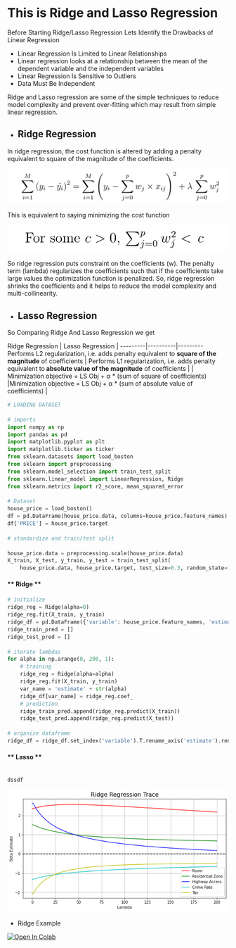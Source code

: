 # This is Ridge and Lasso Regression

Before Starting Ridge/Lasso Regression Lets Identify the Drawbacks of Linear Regression

- Linear Regression Is Limited to Linear Relationships
- Linear regression looks at a relationship between the mean of the dependent variable and the independent variables
- Linear Regression Is Sensitive to Outliers
- Data Must Be Independent 


 Ridge and Lasso regression are some of the simple techniques to reduce model complexity and prevent over-fitting which may result from simple linear regression.

- ## Ridge Regression
  
In ridge regression, the cost function is altered by adding a penalty equivalent to square of the magnitude of the coefficients.

![](../../../images/ridge_cost.png)

This is equivalent to saying minimizing the cost function 

![](../../../images/ridge_coeff.png)


So ridge regression puts constraint on the coefficients (w). The penalty term (lambda) regularizes the coefficients such that if the coefficients take large values the optimization function is penalized. So, ridge regression shrinks the coefficients and it helps to reduce the model complexity and multi-collinearity. 

- ## Lasso Regression
  




So Comparing Ridge And Lasso Regression we get

Ridge Regression | Lasso Regression | 
---------|----------|---------
 Performs L2 regularization, i.e. adds penalty equivalent to <b>square of the magnitude</b> of coefficients | Performs L1 regularization, i.e. adds penalty equivalent to<b> absolute value of the magnitude</b> of coefficients | 
  | Minimization objective = LS Obj + α * (sum of square of coefficients) |Minimization objective = LS Obj + α * (sum of absolute value of coefficients)  |



```python
# LOADING DATASET

# imports
import numpy as np
import pandas as pd
import matplotlib.pyplot as plt
import matplotlib.ticker as ticker
from sklearn.datasets import load_boston
from sklearn import preprocessing
from sklearn.model_selection import train_test_split
from sklearn.linear_model import LinearRegression, Ridge
from sklearn.metrics import r2_score, mean_squared_error

# Dataset
house_price = load_boston()
df = pd.DataFrame(house_price.data, columns=house_price.feature_names)
df['PRICE'] = house_price.target

# standardize and train/test split

house_price.data = preprocessing.scale(house_price.data)
X_train, X_test, y_train, y_test = train_test_split(
    house_price.data, house_price.target, test_size=0.3, random_state=10)
```

<!-- tabs:start -->

#### ** Ridge **

```python
# initialize
ridge_reg = Ridge(alpha=0)
ridge_reg.fit(X_train, y_train)
ridge_df = pd.DataFrame({'variable': house_price.feature_names, 'estimate': ridge_reg.coef_})
ridge_train_pred = []
ridge_test_pred = []

# iterate lambdas
for alpha in np.arange(0, 200, 1):
    # training
    ridge_reg = Ridge(alpha=alpha)
    ridge_reg.fit(X_train, y_train)
    var_name = 'estimate' + str(alpha)
    ridge_df[var_name] = ridge_reg.coef_
    # prediction
    ridge_train_pred.append(ridge_reg.predict(X_train))
    ridge_test_pred.append(ridge_reg.predict(X_test))

# organize dataframe
ridge_df = ridge_df.set_index('variable').T.rename_axis('estimate').rename_axis(1).reset_index()
```

#### ** Lasso **
```python

dssdf

```

<!-- tabs:end -->

![](../../../images/ridge_graph.png)


- Ridge Example

[![Open In Colab](https://colab.research.google.com/assets/colab-badge.svg)](https://drive.google.com/open?id=1BrAP18eUkhpnIVijFNWP976ZIGSAowwR)